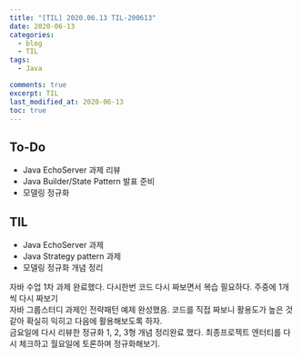 ```yaml
---
title: "[TIL] 2020.06.13 TIL-200613"
date: 2020-06-13
categories:
  - blog
  - TIL
tags:
  - Java

comments: true
excerpt: TIL
last_modified_at: 2020-06-13
toc: true
---
```


## To-Do

- Java EchoServer 과제 리뷰
- Java Builder/State Pattern 발표 준비
- 모델링 정규화


## TIL

- Java EchoServer 과제 
- Java Strategy pattern 과제 
- 모델링 정규화 개념 정리

자바 수업 1차 과제 완료했다. 다시한번 코드 다시 짜보면서 복습 필요하다. 주중에 1개씩 다시 짜보기  
자바 그룹스터디 과제인 전략패턴 예제 완성했음. 코드를 직접 짜보니 활용도가 높은 것 같아 확실히 익히고 다음에 활용해보도록 하자.  
금요일에 다시 리뷰한 정규화 1, 2, 3형 개념 정리완료 했다. 최종프로젝트 엔터티를 다시 체크하고 월요일에 토론하며 정규화해보기.


